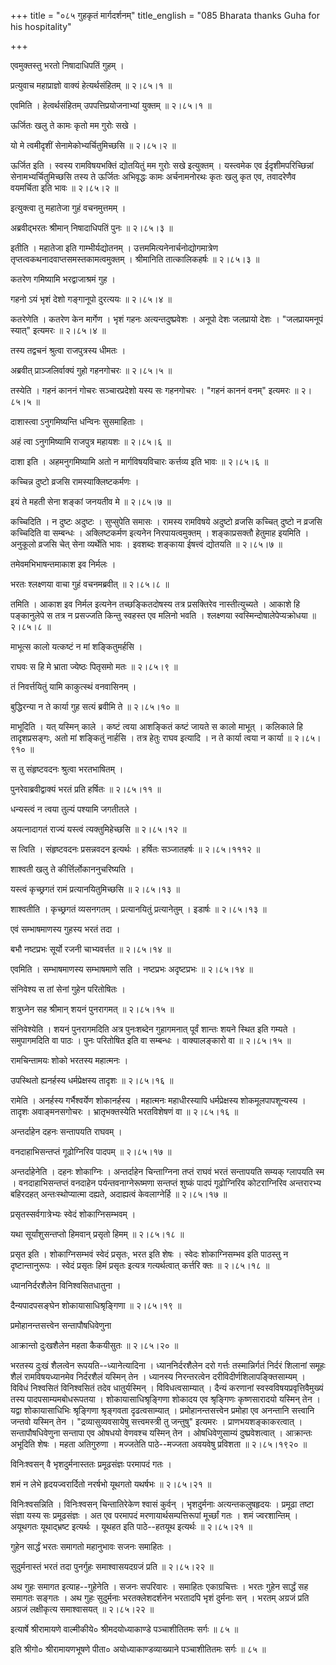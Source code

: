 +++
title = "०८५ गुहकृतं मार्गदर्शनम्"
title_english = "085 Bharata thanks Guha for his hospitality"

+++


एवमुक्तस्तु भरतो निषादाधिपतिं गुहम् ।  

प्रत्युवाच महाप्राज्ञो वाक्यं हेत्यर्थसंहितम्  ॥  २।८५।१  ॥   

एवमिति । हेत्वर्थसंहितम् उपपत्तिप्रयोजनाभ्यां युक्तम्  ॥  २।८५।१  ॥   

  

ऊर्जितः खलु ते कामः कृतो मम गुरोः सखे ।  

यो मे त्वमीदृशीं सेनामेकोभ्यर्चितुमिच्छसि  ॥  २।८५।२  ॥   

ऊर्जित इति । स्वस्य रामविषयभक्तिं द्योतयितुं मम गुरोः सखे इत्युक्तम् ।
यस्त्वमेक एव ईदृशीमपरिच्छिन्नां सेनामभ्यर्चितुमिच्छसि तस्य ते ऊर्जितः
अभिवृद्धः कामः अर्चनामनोरथः कृतः खलु कृत एव, तवादरेणैव वयमर्चिता इति
भावः  ॥  २।८५।२  ॥   

  

इत्युक्त्वा तु महातेजा गुहं वचनमुत्तमम् ।  

अब्रवीद्भरतः श्रीमान् निषादाधिपतिं पुनः  ॥  २।८५।३  ॥   

इतीति । महातेजा इति गाम्भीर्यद्योतनम् । उत्तममित्यनेनार्चनोद्योगमात्रेण
तृप्तत्वकथनादवाप्तसमस्तकामत्वमुक्तम् । श्रीमानिति तात्कालिकहर्षः  ॥ 
२।८५।३  ॥   

  

कतरेण गमिष्यामि भरद्वाजाश्रमं गुह ।  

गहनो ऽयं भृशं देशो गङ्गानूपो दुरत्ययः  ॥  २।८५।४  ॥   

कतरेणेति । कतरेण केन मार्गेण । भृशं गहनः अत्यन्तदुष्प्रवेशः । अनूपो देशः
जलप्रायो देशः । "जलप्रायमनूपं स्यात्" इत्यमरः  ॥  २।८५।४  ॥   

  

तस्य तद्वचनं श्रुत्वा राजपुत्रस्य धीमतः ।  

अब्रवीत् प्राञ्जलिर्वाक्यं गुहो गहनगोचरः  ॥  २।८५।५  ॥   

तस्येति । गहनं काननं गोचरः सञ्चारप्रदेशो यस्य सः गहनगोचरः । "गहनं काननं
वनम्" इत्यमरः  ॥  २।८५।५  ॥   

  

दाशास्त्वा ऽनुगमिष्यन्ति धन्विनः सुसमाहिताः ।  

अहं त्वा ऽनुगमिष्यामि राजपुत्र महायशः  ॥  २।८५।६  ॥   

दाशा इति । अहमनुगमिष्यामि अतो न मार्गविषयविचारः कर्त्तव्य इति भावः  ॥ 
२।८५।६  ॥   

  

कच्चिन्न दुष्टो व्रजसि रामस्याक्लिष्टकर्मणः ।  

इयं ते महती सेना शङ्कां जनयतीव मे  ॥  २।८५।७  ॥   

कच्चिदिति । न दुष्टः अदुष्टः । सुप्सुपेति समासः । रामस्य रामविषये
अदुष्टो व्रजसि कच्चित् दुष्टो न व्रजसि कच्चिदिति वा सम्बन्धः ।
अक्लिष्टकर्मण इत्यनेन निरपायत्वमुक्तम् । शङ्काप्रसक्तौ हेतुमाह इयमिति ।
अनुकूलो व्रजसि चेत् सेना व्यर्थेति भावः । इवशब्दः शङ्काया ईषत्त्वं
द्योतयति  ॥  २।८५।७  ॥   

  

तमेवमभिभाषन्तमाकाश इव निर्मलः ।  

भरतः श्लक्ष्णया वाचा गुहं वचनमब्रवीत्  ॥  २।८५।८  ॥   

तमिति । आकाश इव निर्मल इत्यनेन तच्छङ्कितदोषस्य तत्र प्रसक्तिरेव
नास्तीत्युच्यते । आकाशे हि पङ्कानुलेपे स तत्र न प्रसज्जति किन्तु स्वहस्त
एव मलिनो भवति । श्लक्ष्णया स्वस्मिन्दोषालेपेप्यक्रोधया  ॥  २।८५।८  ॥   

  

माभूत्स कालो यत्कष्टं न मां शङ्कितुमर्हसि ।  

राघवः स हि मे भ्राता ज्येष्ठः पितृसमो मतः  ॥  २।८५।९  ॥   

तं निवर्त्तयितुं यामि काकुत्स्थं वनवासिनम् ।  

बुद्धिरन्या न ते कार्या गुह सत्यं ब्रवीमि ते  ॥  २।८५।१०  ॥   

माभूदिति । यत् यस्मिन् काले । कष्टं त्वया आशङ्कितं कष्टं जायते स कालो
माभूत् । कलिकाले हि तादृशप्रसङ्गः, अतो मां शङ्कितुं नार्हसि । तत्र हेतुः
राघव इत्यादि । न ते कार्या त्वया न कार्या  ॥  २।८५।९१०  ॥   

  

स तु संहृष्टवदनः श्रुत्वा भरतभाषितम् ।  

पुनरेवाब्रवीद्वाक्यं भरतं प्रति हर्षितः  ॥  २।८५।११  ॥   

धन्यस्त्वं न त्वया तुल्यं पश्यामि जगतीतले ।  

अयत्नादागतं राज्यं यस्त्वं त्यक्तुमिहेच्छसि  ॥  २।८५।१२  ॥   

स त्विति । संहृष्टवदनः प्रसन्नवदन इत्यर्थः । हर्षितः सञ्जातहर्षः  ॥ 
२।८५।१११२  ॥   

  

शाश्वती खलु ते कीर्त्तिर्लोकाननुचरिष्यति ।  

यस्त्वं कृच्छ्रगतं रामं प्रत्यानयितुमिच्छसि  ॥  २।८५।१३  ॥   

शाश्वतीति । कृच्छ्रगतं व्यसनगतम् । प्रत्यानयितुं प्रत्यानेतुम् । इडार्षः
 ॥  २।८५।१३  ॥   

  

एवं सम्भाषमाणस्य गुहस्य भरतं तदा ।  

बभौ नष्टप्रभः सूर्यो रजनी चाभ्यवर्त्तत  ॥  २।८५।१४  ॥   

एवमिति । सम्भाषमाणस्य सम्भाषमाणे सति । नष्टप्रभः अदृष्टप्रभः  ॥  २।८५।१४
 ॥   

  

संनिवेश्य स तां सेनां गुहेन परितोषितः ।  

शत्रुघ्नेन सह श्रीमान् शयनं पुनरागमत्  ॥  २।८५।१५  ॥   

संनिवेश्येति । शयनं पुनरागमदिति अत्र पुनःशब्देन गुहागमनात् पूर्वं शान्तः
शयने स्थित इति गम्यते । समुपागमदिति वा पाठः । पुनः परितोषित इति वा
सम्बन्धः । वाक्यालङ्कारो वा  ॥  २।८५।१५  ॥   

  

रामचिन्तामयः शोको भरतस्य महात्मनः ।  

उपस्थितो ह्यनर्हस्य धर्मप्रेक्षस्य तादृशः  ॥  २।८५।१६  ॥   

रामेति । अनर्हस्य गर्भैश्वर्येण शोकानर्हस्य । महात्मनः महाधीरस्यापि
धर्मप्रेक्षस्य शोकमूलपापशून्यस्य । तादृशः अवाङ्मनसगोचरः ।
भ्रातृभक्तस्येति भरतविशेषणं वा  ॥  २।८५।१६  ॥   

  

अन्तर्दाहेन दहनः सन्तापयति राघवम् ।  

वनदाहाभिसन्तप्तं गूढोग्निरिव पादपम्  ॥  २।८५।१७  ॥   

अन्तर्दाहेनेति । दहनः शोकाग्निः । अन्तर्दाहेन चिन्ताग्निना तप्तं राघवं
भरतं सन्तापयति सम्यक् ग्लापयति स्म । वनदाहाभिसन्तप्तं वनदाहेन
पर्यन्तवनाग्नेरूष्मणा सन्तप्तं शुष्कं पादपं गूढोग्निरिव कोटराग्निरिव
अन्तरारभ्य बहिरदहत् अन्तःस्थोप्यात्मा दह्यते, अदाह्यत्वं केवलाग्नेर्हि
 ॥  २।८५।१७  ॥   

  

प्रसृतस्सर्वगात्रेभ्यः स्वेदं शोकाग्निसम्भवम् ।  

यथा सूर्यांशुसन्तप्तो हिमवान् प्रसृतो हिमम्  ॥  २।८५।१८  ॥   

प्रसृत इति । शोकाग्निसम्भवं स्वेदं प्रसृतः, भरत इति शेषः । स्वेदः
शोकाग्निसम्भव इति पाठस्तु न दृष्टान्तानुरूपः । स्वेदं प्रसृतः हिमं
प्रसृतः इत्यत्र गत्यर्थत्वात् कर्त्तरि क्तः  ॥  २।८५।१८  ॥   

  

ध्याननिर्दरशैलेन विनिश्वसितधातुना ।  

दैन्यपादपसङ्घेन शोकायासाधिश्रृङ्गिणा  ॥  २।८५।१९  ॥   

प्रमोहानन्तसत्त्वेन सन्तापौषधिवेणुना  

आक्रान्तो दुःखशैलेन महता कैकयीसुतः  ॥  २।८५।२०  ॥   

भरतस्य दुःखं शैलत्वेन रूपयति--ध्यानेत्यादिना । ध्याननिर्दरशैलेन दरो
गर्त्तः तस्मान्निर्गतं निर्दरं शिलानां समूहः शैलं रामविषयध्यानमेव
निर्दरशैलं यस्मिन् तेन । ध्यानस्य निरन्तरत्वेन
दरीविदीर्णशिलापङ्क्तिसाम्यम् । विविधं निश्वसितं विनिश्वसितं तदेव
धातुर्यस्मिन् । विविधत्वसाम्यात् । दैन्यं करणानां
स्वस्वविषयप्रवृत्तिवैमुख्यं तस्य पादपसाम्यमबोधरूपतया ।
शोकायासाधिश्रृङ्गिणा शोकादय एव श्रृङ्गिणः कृष्णसारादयो यस्मिन् तेन ।
यद्वा शोकायासाधिभिः श्रृङ्गिणा श्रृङ्गवता दृढत्वसाम्यात् ।
प्रमोहानन्तसत्त्वेन प्रमोहा एव अनन्तानि सत्त्वानि जन्तवो यस्मिन् तेन ।
"द्रव्यासुव्यवसायेषु सत्त्वमस्त्री तु जन्तुषु" इत्यमरः ।
प्राणभयशङ्काकरत्वात् । सन्तापौषधिवेणुना सन्तापा एव ओषधयो वेणवश्च यस्मिन्
तेन । ओषधिवेणुसाम्यं दुष्प्रवेशत्वात् । आक्रान्तः अभूदिति शेषः । महता
अतिगुरुणा । मज्जतेति पाठे--मज्जता अवयवेषु प्रविशता  ॥  २।८५।१९२०  ॥   

  

विनिःश्वसन् वै भृशदुर्मनास्ततः प्रमूढसंज्ञः परमापदं गतः ।  

शमं न लेभे हृदयज्वरार्दितो नरर्षभो यूथगतो यथर्षभः  ॥  २।८५।२१  ॥   

विनिःश्वसन्निति । विनिःश्वसन् चिन्तातिरेकेण श्वासं कुर्वन् । भृशदुर्मनाः
अत्यन्तकलुषहृदयः । प्रमूढा तष्टा संज्ञा यस्य सः प्रमूढसंज्ञः । अत एव
परमापदं मरणायार्थसम्पत्तिरूपां मूर्च्छां गतः । शमं ज्वरशान्तिम् ।
अयूथगतः यूथाद्भ्रष्ट इत्यर्थः । यूथहत इति पाठे--हतयूथ इत्यर्थः  ॥ 
२।८५।२१  ॥   

  

गुहेन सार्द्धं भरतः समागतो महानुभावः सजनः समाहितः ।  

सुदुर्मनास्तं भरतं तदा पुनर्गुहः समाश्वासयदग्रजं प्रति  ॥  २।८५।२२  ॥   

अथ गुहः समागत इत्याह--गुहेनेति । सजनः सपरिवारः । समाहितः एकाग्रचित्तः ।
भरतः गुहेन सार्द्धं सह समागतः सङ्गतः । अथ गुहः सुदुर्मनाः
भरतक्लेशदर्शनेन भरतादपि भृशं दुर्मनाः सन् । भरतम् अग्रजं प्रति अग्रजं
लक्षीकृत्य समाश्वासयत्  ॥  २।८५।२२  ॥   

  

इत्यार्षे श्रीरामायणे वाल्मीकीये० श्रीमदयोध्याकाण्डे पञ्चाशीतितमः सर्गः
 ॥  ८५  ॥   

इति श्रीगो० श्रीरामायणभूषणे पीता० अयोध्याकाण्डव्याख्याने पञ्चाशीतितमः
सर्गः  ॥  ८५  ॥   


